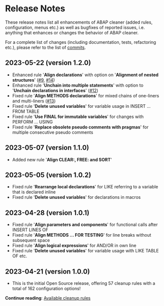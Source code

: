 # Release Notes

These release notes list all enhancements of ABAP cleaner (added rules, configuration, menus etc.) 
as well as bugfixes of reported issues, i.e. anything that enhances or changes the behavior of ABAP cleaner. 

For a complete list of changes (including documentation, tests, refactoring etc.), please refer to 
the list of [commits](../../../commits/main).

## 2023-05-22 (version 1.2.0)

* Enhanced rule '**Align declarations**' with option on '**Alignment of nested structures**' ([#9](../../../issues/9), [#14](../../../issues/14))
* Enhanced rule '**Unchain into multiple statements**' with option to '**Unchain declarations in interfaces**' ([#12](../../../issues/12))
* Fixed rule '**Align METHODS declarations**' for mixed chains of one-liners and multi-liners ([#13](../../../issues/13))
* Fixed rule '**Delete unused variables**' for variable usage in INSERT ... FROM TABLE
* Fixed rule '**Use FINAL for immutable variables**' for changes with PERFORM ... USING
* Fixed rule '**Replace obsolete pseudo comments with pragmas**' for multiple consecutive pseudo comments

## 2023-05-07 (version 1.1.0)

* Added new rule '**Align CLEAR:, FREE: and SORT**'

## 2023-05-05 (version 1.0.2)

* Fixed rule '**Rearrange local declarations**' for LIKE referring to a variable that is declared inline
* Fixed rule '**Delete unused variables**' for declarations in macros

## 2023-04-28 (version 1.0.1)

* Fixed rule '**Align parameters and components**' for functional calls after INSERT LINES OF
* Fixed rule '**Align METHODS ... FOR TESTING**' for line breaks without subsequent space
* Fixed rule '**Align logical expressions**' for AND/OR in own line
* Fixed rule '**Delete unused variables**' for variable usage with LIKE TABLE OF etc.

## 2023-04-21 (version 1.0.0)

* This is the initial Open Source release, offering 57 cleanup rules with a total of 162 configuration options!

**Continue reading**: [Available cleanup rules](rules.md)
